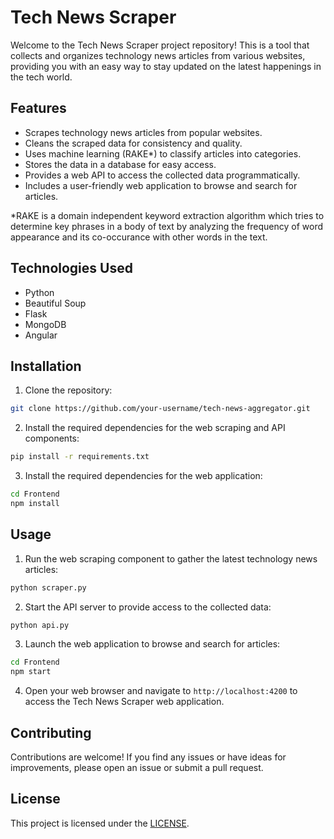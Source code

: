 # Tech News Scraper

Welcome to the Tech News Scraper project repository! This is a tool that collects and organizes technology news articles from various websites, providing you with an easy way to stay updated on the latest happenings in the tech world.

## Features

- Scrapes technology news articles from popular websites.
- Cleans the scraped data for consistency and quality.
- Uses machine learning (RAKE*) to classify articles into categories.
- Stores the data in a database for easy access.
- Provides a web API to access the collected data programmatically.
- Includes a user-friendly web application to browse and search for articles.

*RAKE is a domain independent keyword extraction algorithm which tries to determine key phrases in a body of text by analyzing the frequency of word appearance and its co-occurance with other words in the text.

## Technologies Used

- Python
- Beautiful Soup
- Flask
- MongoDB
- Angular

## Installation

1. Clone the repository:

```bash
git clone https://github.com/your-username/tech-news-aggregator.git
```

2. Install the required dependencies for the web scraping and API components:

```bash
pip install -r requirements.txt
```

3. Install the required dependencies for the web application:

```bash
cd Frontend
npm install
```

## Usage

1. Run the web scraping component to gather the latest technology news articles:

```bash
python scraper.py
```

2. Start the API server to provide access to the collected data:

```bash
python api.py
```

3. Launch the web application to browse and search for articles:

```bash
cd Frontend
npm start
```

4. Open your web browser and navigate to `http://localhost:4200` to access the Tech News Scraper web application.

## Contributing

Contributions are welcome! If you find any issues or have ideas for improvements, please open an issue or submit a pull request.

## License

This project is licensed under the [LICENSE](LICENSE).

